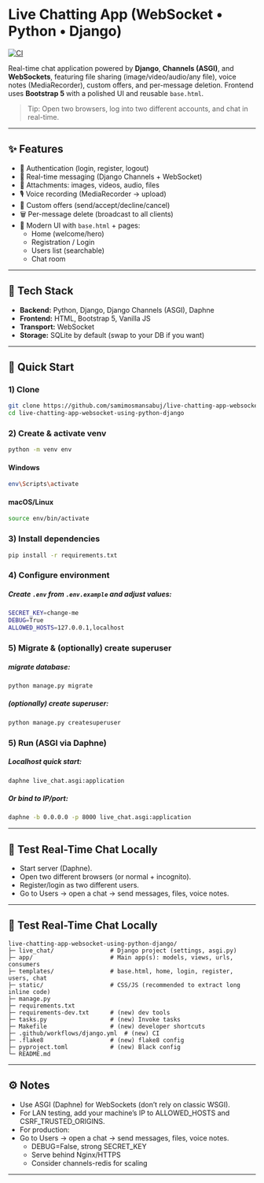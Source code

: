 # Live Chatting App (WebSocket • Python • Django)

[![CI](https://github.com/samimosmansabuj/live-chatting-app-websocket-using-python-django/actions/workflows/django.yml/badge.svg)](https://github.com/samimosmansabuj/live-chatting-app-websocket-using-python-django/actions/workflows/django.yml)

Real-time chat application powered by **Django**, **Channels (ASGI)**, and **WebSockets**, featuring file sharing (image/video/audio/any file), voice notes (MediaRecorder), custom offers, and per-message deletion. Frontend uses **Bootstrap 5** with a polished UI and reusable `base.html`.

> Tip: Open two browsers, log into two different accounts, and chat in real-time.

---

## ✨ Features

- 🔐 Authentication (login, register, logout)
- 💬 Real-time messaging (Django Channels + WebSocket)
- 📎 Attachments: images, videos, audio, files
- 🎙️ Voice recording (MediaRecorder → upload)
- 💼 Custom offers (send/accept/decline/cancel)
- 🗑️ Per-message delete (broadcast to all clients)
- 🧭 Modern UI with `base.html` + pages:
  - Home (welcome/hero)
  - Registration / Login
  - Users list (searchable)
  - Chat room

---

## 🧱 Tech Stack

- **Backend:** Python, Django, Django Channels (ASGI), Daphne
- **Frontend:** HTML, Bootstrap 5, Vanilla JS
- **Transport:** WebSocket
- **Storage:** SQLite by default (swap to your DB if you want)

---

## 🚀 Quick Start

### 1) Clone
```bash
git clone https://github.com/samimosmansabuj/live-chatting-app-websocket-using-python-django.git
cd live-chatting-app-websocket-using-python-django
```

### 2) Create & activate venv
```bash
python -m venv env
```

#### Windows
```bash
env\Scripts\activate
```

#### macOS/Linux
```bash
source env/bin/activate
```

### 3) Install dependencies
```bash
pip install -r requirements.txt
```

### 4) Configure environment
##### Create `.env` from `.env.example` and adjust values:
```bash
SECRET_KEY=change-me
DEBUG=True
ALLOWED_HOSTS=127.0.0.1,localhost
```

### 5) Migrate & (optionally) create superuser
##### migrate database:
```bash
python manage.py migrate
```

##### (optionally) create superuser:
```bash
python manage.py createsuperuser
```

### 5) Run (ASGI via Daphne)
##### Localhost quick start:
```bash
daphne live_chat.asgi:application
```

##### Or bind to IP/port:
```bash
daphne -b 0.0.0.0 -p 8000 live_chat.asgi:application
```

---

## 🧪 Test Real-Time Chat Locally

- Start server (Daphne).
- Open two different browsers (or normal + incognito).
- Register/login as two different users.
- Go to Users → open a chat → send messages, files, voice notes.

---

## 🧪 Test Real-Time Chat Locally
```
live-chatting-app-websocket-using-python-django/
├─ live_chat/                # Django project (settings, asgi.py)
├─ app/                      # Main app(s): models, views, urls, consumers
├─ templates/                # base.html, home, login, register, users, chat
├─ static/                   # CSS/JS (recommended to extract long inline code)
├─ manage.py
├─ requirements.txt
├─ requirements-dev.txt      # (new) dev tools
├─ tasks.py                  # (new) Invoke tasks
├─ Makefile                  # (new) developer shortcuts
├─ .github/workflows/django.yml  # (new) CI
├─ .flake8                   # (new) flake8 config
├─ pyproject.toml            # (new) Black config
└─ README.md
```

---

## ⚙️ Notes

- Use ASGI (Daphne) for WebSockets (don’t rely on classic WSGI).
- For LAN testing, add your machine’s IP to ALLOWED_HOSTS and CSRF_TRUSTED_ORIGINS.
- For production:
- Go to Users → open a chat → send messages, files, voice notes.
  - DEBUG=False, strong SECRET_KEY
  - Serve behind Nginx/HTTPS
  - Consider channels-redis for scaling

---
